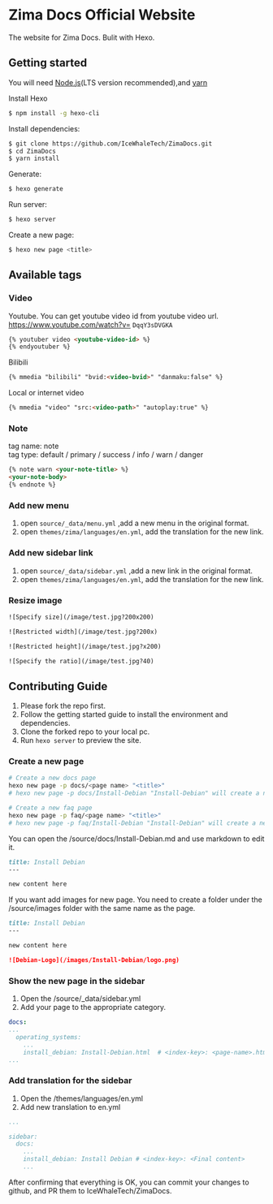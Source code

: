 # Zima Docs Official Website


The website for Zima Docs. Bulit with Hexo.

## Getting started

You will need [Node.js](https://nodejs.org/en/)(LTS version recommended),and [yarn](https://classic.yarnpkg.com/en/docs/install)

Install Hexo

``` bash
$ npm install -g hexo-cli
```

Install dependencies:

``` bash
$ git clone https://github.com/IceWhaleTech/ZimaDocs.git
$ cd ZimaDocs
$ yarn install
```

Generate:

``` bash
$ hexo generate
```

Run server:

``` bash
$ hexo server
```

Create a new page:

``` bash
$ hexo new page <title>
```


## Available tags

### Video

Youtube. You can get youtube video id from youtube video url. https://www.youtube.com/watch?v= ```DqqY3sDVGKA```

``` html
{% youtuber video <youtube-video-id> %}
{% endyoutuber %}
```

Bilibili

``` html
{% mmedia "bilibili" "bvid:<video-bvid>" "danmaku:false" %}
```

Local or internet video

``` html
{% mmedia "video" "src:<video-path>" "autoplay:true" %}
```

### Note

tag name: note  
tag type: default / primary / success / info / warn / danger

``` html
{% note warn <your-note-title> %}
<your-note-body>
{% endnote %}
```

### Add new menu

1. open ```source/_data/menu.yml``` ,add a new menu in the original format.
2. open ```themes/zima/languages/en.yml```, add the translation for the new link. 

### Add new sidebar link

1. open ```source/_data/sidebar.yml``` ,add a new link in the original format.
2. open ```themes/zima/languages/en.yml```, add the translation for the new link. 

### Resize image

``` html
![Specify size](/image/test.jpg?200x200)

![Restricted width](/image/test.jpg?200x)

![Restricted height](/image/test.jpg?x200)

![Specify the ratio](/image/test.jpg?40)
```

## Contributing Guide

1. Please fork the repo first.
2. Follow the getting started guide to install the environment and dependencies.
3. Clone the forked repo to your local pc.
4. Run ```hexo server``` to preview the site.

### Create a new page

``` bash
# Create a new docs page
hexo new page -p docs/<page name> "<title>" 
# hexo new page -p docs/Install-Debian "Install-Debian" will create a new Install-Debian.md in /source/docs

# Create a new faq page
hexo new page -p faq/<page name> "<title>" 
# hexo new page -p faq/Install-Debian "Install-Debian" will create a new Install-Debian.md in /source/faq
```
You can open the /source/docs/Install-Debian.md and use markdown to edit it.

``` markdown
title: Install Debian
---

new content here
```

If you want add images for new page. You need to create a folder under the /source/images folder with the same name as the page.

``` markdown
title: Install Debian
---

new content here

![Debian-Logo](/images/Install-Debian/logo.png)
```

### Show the new page in the sidebar

1. Open the /source/_data/sidebar.yml
2. Add your page to the appropriate category.

``` yaml
docs:
...
  operating_systems:
    ...
    install_debian: Install-Debian.html  # <index-key>: <page-name>.html
...
```

### Add translation for the sidebar

1. Open the /themes/languages/en.yml
2. Add new translation to en.yml

``` yaml
...

sidebar:
  docs:
    ...
    install_debian: Install Debian # <index-key>: <Final content>
    ...
```

After confirming that everything is OK, you can commit your changes to github, and PR them to IceWhaleTech/ZimaDocs.